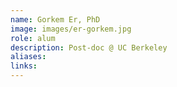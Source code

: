 ```yaml
---
name: Gorkem Er, PhD
image: images/er-gorkem.jpg
role: alum
description: Post-doc @ UC Berkeley
aliases:
links:
---
```

